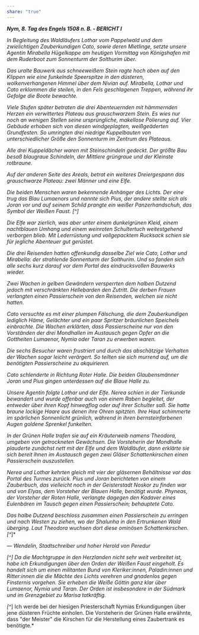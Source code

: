 ```yaml
---
share: "true"
---
```

***Nym, 8. Tag des Engels 1508 n. B. - BERICHT I***

*In Begleitung des Waldläufers Lothar vom Pappelwald und dem zwielichtigen Zauberkundigen Cato, sowie deren Mietlinge, setzte unsere Agentin Mirabella Hügelkappe am heutigen Vormittag von Königshafen mit dem Ruderboot zum Sonnenturm der Solthurim über.*

*Das uralte Bauwerk aus schneeweißem Stein ragte hoch oben auf den Klippen wie eine funkelnde Speerspitze in den düsteren, wolkenverhangenen Himmel über dem Nivian auf.*
*Mirabella, Lothar und Cato erklommen die steilen, in den Fels geschlagenen Treppen, während ihr Gefolge die Boote bewachte.*

*Viele Stufen später betraten die drei Abenteuernden mit hämmernden Herzen ein verwittertes Plateau aus grauschwarzem Stein. Es wies nur noch an wenigen Stellen seine ursprüngliche, makellose Polierung auf.*
*Vier Gebäude erhoben sich von diesen windgeplagten, weißgeäderten Grundfesten. So umringten drei niedrige Kuppelbauten von unterschiedlicher Größe den Sonnenturm im Zentrum des Plateaus.*

*Alle drei Kuppeldächer waren mit Steinschindeln gedeckt. Der größte Bau besaß blaugraue Schindeln, der Mittlere grüngraue und der Kleinste rotbraune.*

*Auf der anderen Seite des Areals, betrat ein weiteres Dreiergespann das grauschwarze Plateau: zwei Männer und eine Elfe.*

*Die beiden Menschen waren bekennende Anhänger des Lichts. Der eine trug das Blau Lumaenors und nannte sich Pius, der andere stellte sich als Joran vor und auf seinem Schild prangte ein weißer Panzerhandschuh, das Symbol der Weißen Faust. [^]* 

*Die Elfe war zierlich, was aber unter einem dunkelgrünen Kleid, einem nachtblauen Umhang und einem weinroten Schultertuch weitestgehend verborgen blieb. Mit Lederrüstung und vollgepacktem Rucksack schien sie für jegliche Abenteuer gut gerüstet.*

*Die drei Reisenden hatten offenkundig dasselbe Ziel wie Cato, Lothar und Mirabella: der strahlende Sonnenturm der Solthurim. Und so fanden sich alle sechs kurz darauf vor dem Portal des eindrucksvollen Bauwerks wieder.*

*Zwei Wachen in gelben Gewändern versperrten dem halben Dutzend jedoch mit verschränkten Hellebarden den Zutritt. Die derben Frauen verlangten einen Passierschein von den Reisenden, welchen sie nicht hatten.*

*Cato versuchte es mit einer plumpen Fälschung, die dem Zauberkundigen lediglich Häme, Gelächter und ein paar Spritzer bräunlichen Speichels einbrachte. Die Wachen erklärten, dass Passierscheine nur von den Vorständen der drei Mondhallen im Austausch gegen Opfer an die Gottheiten Lumaenor, Nymia oder Taran zu erwerben waren.* 

*Die sechs Besucher waren frustriert und durch das abschätzige Verhalten der Wachen sogar leicht verärgert. So teilten sie sich murrend auf, um die benötigten Passierscheine zu akquirieren.*

*Cato schlenderte in Richtung Roter Halle. Die beiden Glaubensmänner Joran und Pius gingen unterdessen auf die Blaue Halle zu.*

*Unsere Agentin folgte Lothar und der Elfe. Nerea schien in der Tierkunde bewandert und wurde offenbar auch von einem Raben begleitet, der entweder über ihren Kopf hinwegflog oder auf ihrer Schulter saß. Sie hatte braune lockige Haare aus denen ihre Ohren spitzten. Ihre Haut schimmerte im spärlichen Sonnenlicht grünlich, während in ihren bernsteinfarbenen Augen goldene Sprenkel funkelten.* 

*In der Grünen Halle trafen sie auf ein Kräuterweib namens Theodora, umgeben von getrockneten Gewächsen. Die Vorsteherin der Mondhalle plauderte zunächst nett mit der Elfe und dem Waldläufer, dann erklärte sie sich bereit ihnen im Austausch gegen zwei Gläser Schattenkirschen einen Passierschein auszustellen.*

*Nerea und Lothar kehrten gleich mit vier der gläsernen Behältnisse vor das Portal des Turmes zurück. Pius und Joran berichteten von einem Zauberbuch, das vielleicht noch in der Geisterstadt Noskor zu finden war und von Elyas, dem Vorsteher der Blauen Halle, benötigt wurde. Phyneas, der Vorsteher der Roten Halle, verlangte dagegen den Kadaver eines Eulenbären im Tausch gegen einen Passierschein; behauptete Cato.*

*Das halbe Dutzend beschloss zusammen einen Passierschein zu erringen und nach Westen zu ziehen, wo der Shalunha in den Ertrunkenen Wald überging. Laut Theodora wuchsen dort diese ominösen Schattenkirschen. [^*]*

*— Wendelin, Stadtschreiber und hoher Herold von Peredur*

*[^] Da die Machtgruppe in den Herzlanden nicht sehr weit verbreitet ist, habe ich Erkundigungen über den Orden der Weißen Faust eingeholt. Es handelt sich um einen militanten Bund von Kleriker:innen, Paladin:innen und Ritter:innen die die Mächte des Lichts verehren und gnadenlos gegen Finsternis vorgehen. Sie erheben die Weiße Göttin ganz klar über Lumaenor, Nymia und Taran. Der Orden ist insbesondere in der Südmark und im Grenzgebiet zu Marisa tatkräftig.*

*[^*] Ich werde bei der hiesigen Priesterschaft Nymias Erkundigungen über jene düsteren Früchte einholen. Die Vorsteherin der Grünen Halle erwähnte, dass "der Meister" die Kirschen für die Herstellung eines Zaubertrank es benötigte.*